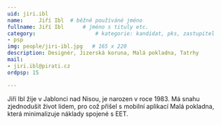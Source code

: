 ```yaml
---
uid: jiri.ibl
name:     Jiří Ibl 	# běžně používáné jméno
fullname: Jiří Ibl   	# jméno s tituly etc.
category:                 	# kategorie: kandidat, pks, zastupitel
- psp
img: people/jiri-ibl.jpg   # 165 x 220
description: Designér, Jizerská koruna, Malá pokladna, Tatrhy            	# kratký popis, max 160 znaků
mail:
- jiri.ibl@pirati.cz
ordpsp: 15

---
```


Jiří Ibl žije v Jablonci nad Nisou, je narozen v roce 1983.
Má snahu zjednodušit život lidem, pro což přišel s mobilní aplikací Malá pokladna, která minimalizuje náklady spojené s EET.